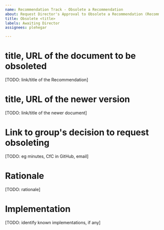 ```yaml
---
name: Recommendation Track - Obsolete a Recommendation
about: Request Director's Approval to Obsolete a Recommendation (Recommendation -> )
title: Obsolete <title>
labels: Awaiting Director
assignees: plehegar

---
```


# title, URL of the document to be obsoleted
[TODO: link/title of the Recommendation]

# title, URL of the newer version
[TODO: link/title of the newer document]

# Link to group's decision to request obsoleting
[TODO: eg minutes, CfC in GitHub, email]

# Rationale
[TODO: rationale]

# Implementation
[TODO: identify known implementations, if any]
